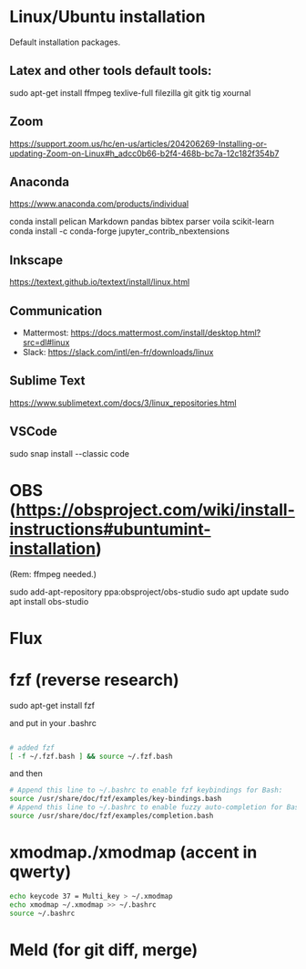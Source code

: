 # Linux/Ubuntu installation

Default installation packages.

## Latex and other tools default tools:
sudo apt-get install ffmpeg texlive-full filezilla git gitk tig xournal

## Zoom
https://support.zoom.us/hc/en-us/articles/204206269-Installing-or-updating-Zoom-on-Linux#h_adcc0b66-b2f4-468b-bc7a-12c182f354b7

## Anaconda

https://www.anaconda.com/products/individual

conda install pelican Markdown pandas bibtex parser voila scikit-learn 
conda install -c conda-forge jupyter_contrib_nbextensions


## Inkscape
<https://textext.github.io/textext/install/linux.html>

## Communication
- Mattermost: <https://docs.mattermost.com/install/desktop.html?src=dl#linux>
- Slack: <https://slack.com/intl/en-fr/downloads/linux>

## Sublime Text
https://www.sublimetext.com/docs/3/linux_repositories.html

## VSCode
sudo snap install --classic code

# OBS (https://obsproject.com/wiki/install-instructions#ubuntumint-installation)
 (Rem: ffmpeg needed.)

sudo add-apt-repository ppa:obsproject/obs-studio
sudo apt update
sudo apt install obs-studio

# Flux

# fzf (reverse research)
sudo apt-get install fzf

and put in your .bashrc
``` bash

# added fzf
[ -f ~/.fzf.bash ] && source ~/.fzf.bash
```
and then
```bash
# Append this line to ~/.bashrc to enable fzf keybindings for Bash:
source /usr/share/doc/fzf/examples/key-bindings.bash
# Append this line to ~/.bashrc to enable fuzzy auto-completion for Bash:
source /usr/share/doc/fzf/examples/completion.bash
```

# xmodmap./xmodmap (accent in qwerty)
```bash
echo keycode 37 = Multi_key > ~/.xmodmap
echo xmodmap ~/.xmodmap >> ~/.bashrc
source ~/.bashrc
```

# Meld (for git diff, merge)
